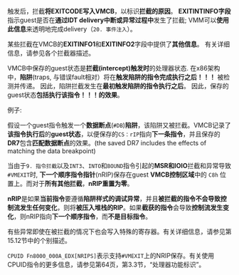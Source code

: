 
触发后，拦截**将EXITCODE写入VMCB**，以标识**拦截的原因**。 **EXITINTINFO字段**指示guest是否在**通过IDT delivery中断或异常过程中**发生了拦截; VMM可以**使用此信息**来透明地完成delivery（`20. 事件注入`）。 

某些拦截在VMCB的**EXITINFO1**和**EXITINFO2**字段中提供了**其他信息**。 有关详细信息，请参见各个拦截器描述。

VMCB中保存的guest状态是**拦截(intercept)触发时**的处理器状态. 在x86架构中，**陷阱**(traps, 与错误fault相对）将在**触发陷阱的指令完成执行之后！！！** 被检测并传递。 因此，陷阱拦截发生在**最初触发陷阱的指令执行之后**。 因此，保存的guest状态**包括执行该指令！！！的效果**。

例子: 

假设一个guest指令触发一个**数据断点**(`#DB`)**陷阱**，该陷阱又被拦截。VMCB记录了**该指令执行后**的**guest状态**，以便保存的`CS：rIP`指向**下一条指令**，并且保存的**DR7**包含**匹配数据断点**的效果。(the saved DR7 includes the effects of matching the data breakpoint)

当由于`9. 指令拦截`以及`INT3`、`INTO`和`BOUND`指令引起的**MSR和IOIO**拦截和异常导致`#VMEXIT`时, **下一个顺序指令指针**(nRIP)保存在guest **VMCB控制区域**中的 `C8h` 位置上。而对于**所有其他拦截**，**nRIP重置为零**。

**nRIP**是如果**当前指令**要遵循**陷阱样式的调试异常**，并且**被拦截的指令不会导致控制流发生任何变化**，则将**被压入堆栈的RIP**。如果**截获的指令**会导致**控制流发生变化**，则nRIP指向**下一个顺序指令**，而**不是目标指令**。

有些异常即使在被拦截的情况下也会写入特殊的寄存器。有关详细信息，请参见第15.12节中的个别描述。

`CPUID Fn8000_000A_EDX[NRIPS]`表示支持`#VMEXIT`上的NRIP保存。有关使用CPUID指令的更多信息，请参见第64页，第3.3节，“处理器功能标识”。